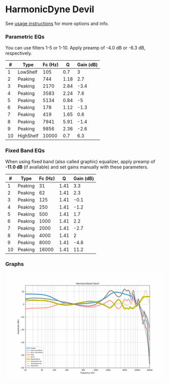 # HarmonicDyne Devil
See [usage instructions](https://github.com/jaakkopasanen/AutoEq#usage) for more options and info.

### Parametric EQs
You can use filters 1-5 or 1-10. Apply preamp of -4.0 dB or -6.3 dB, respectively.

|   # | Type      |   Fc (Hz) |    Q |   Gain (dB) |
|-----|-----------|-----------|------|-------------|
|   1 | LowShelf  |       105 | 0.7  |         3   |
|   2 | Peaking   |       744 | 1.18 |         2.7 |
|   3 | Peaking   |      2170 | 2.84 |        -3.4 |
|   4 | Peaking   |      3583 | 2.24 |         7.6 |
|   5 | Peaking   |      5134 | 0.84 |        -5   |
|   6 | Peaking   |       178 | 1.12 |        -1.3 |
|   7 | Peaking   |       419 | 1.65 |         0.6 |
|   8 | Peaking   |      7941 | 5.91 |        -1.4 |
|   9 | Peaking   |      9856 | 2.36 |        -2.6 |
|  10 | HighShelf |     10000 | 0.7  |         6.3 |

### Fixed Band EQs
When using fixed band (also called graphic) equalizer, apply preamp of **-11.0 dB** (if available) and set gains manually with these parameters.

|   # | Type    |   Fc (Hz) |    Q |   Gain (dB) |
|-----|---------|-----------|------|-------------|
|   1 | Peaking |        31 | 1.41 |         3.3 |
|   2 | Peaking |        62 | 1.41 |         2.3 |
|   3 | Peaking |       125 | 1.41 |        -0.1 |
|   4 | Peaking |       250 | 1.41 |        -1.2 |
|   5 | Peaking |       500 | 1.41 |         1.7 |
|   6 | Peaking |      1000 | 1.41 |         2.2 |
|   7 | Peaking |      2000 | 1.41 |        -2.7 |
|   8 | Peaking |      4000 | 1.41 |         2   |
|   9 | Peaking |      8000 | 1.41 |        -4.8 |
|  10 | Peaking |     16000 | 1.41 |        11.2 |

### Graphs
![](./HarmonicDyne%20Devil.png)
